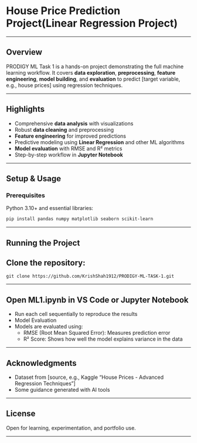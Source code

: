 # House Price Prediction Project(Linear Regression Project) 

---

## Overview
PRODIGY ML Task 1 is a hands-on project demonstrating the full machine learning workflow. It covers **data exploration**, **preprocessing**, **feature engineering**, **model building**, and **evaluation** to predict [target variable, e.g., house prices] using regression techniques.

---

## Highlights
- Comprehensive **data analysis** with visualizations  
- Robust **data cleaning** and preprocessing  
- **Feature engineering** for improved predictions  
- Predictive modeling using **Linear Regression** and other ML algorithms  
- **Model evaluation** with RMSE and R² metrics  
- Step-by-step workflow in **Jupyter Notebook**  

---

## Setup & Usage
### Prerequisites
Python 3.10+ and essential libraries:
```bash
pip install pandas numpy matplotlib seaborn scikit-learn
```

---

## Running the Project
## Clone the repository:
```git clone https://github.com/KrishShah1912/PRODIGY-ML-TASK-1.git```

---

## Open ML1.ipynb in VS Code or Jupyter Notebook
* Run each cell sequentially to reproduce the results
* Model Evaluation
* Models are evaluated using:
  - RMSE (Root Mean Squared Error): Measures prediction error
  - R² Score: Shows how well the model explains variance in the data
  
---

## Acknowledgments
* Dataset from [source, e.g., Kaggle “House Prices - Advanced Regression Techniques”]
* Some guidance generated with AI tools

---

## License
Open for learning, experimentation, and portfolio use.

---
